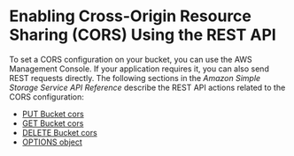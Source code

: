 # Enabling Cross\-Origin Resource Sharing \(CORS\) Using the REST API<a name="EnableCorsUsingREST"></a>

To set a CORS configuration on your bucket, you can use the AWS Management Console\. If your application requires it, you can also send REST requests directly\. The following sections in the *Amazon Simple Storage Service API Reference* describe the REST API actions related to the CORS configuration: 
+ [PUT Bucket cors](http://docs.aws.amazon.com/AmazonS3/latest/API/RESTBucketPUTcors.html)
+ [GET Bucket cors](http://docs.aws.amazon.com/AmazonS3/latest/API/RESTBucketGETcors.html)
+ [DELETE Bucket cors](http://docs.aws.amazon.com/AmazonS3/latest/API/RESTBucketDELETEcors.html)
+ [OPTIONS object](http://docs.aws.amazon.com/AmazonS3/latest/API/RESTOPTIONSobject.html)